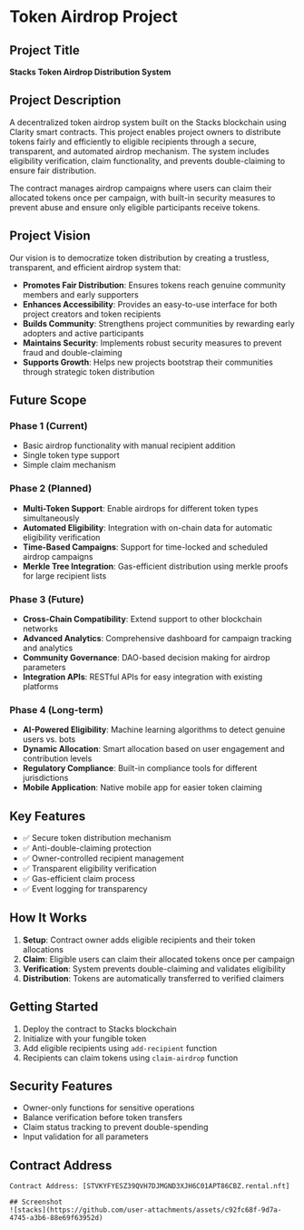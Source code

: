 # Token Airdrop Project

## Project Title
**Stacks Token Airdrop Distribution System**

## Project Description
A decentralized token airdrop system built on the Stacks blockchain using Clarity smart contracts. This project enables project owners to distribute tokens fairly and efficiently to eligible recipients through a secure, transparent, and automated airdrop mechanism. The system includes eligibility verification, claim functionality, and prevents double-claiming to ensure fair distribution.

The contract manages airdrop campaigns where users can claim their allocated tokens once per campaign, with built-in security measures to prevent abuse and ensure only eligible participants receive tokens.

## Project Vision
Our vision is to democratize token distribution by creating a trustless, transparent, and efficient airdrop system that:

- **Promotes Fair Distribution**: Ensures tokens reach genuine community members and early supporters
- **Enhances Accessibility**: Provides an easy-to-use interface for both project creators and token recipients
- **Builds Community**: Strengthens project communities by rewarding early adopters and active participants
- **Maintains Security**: Implements robust security measures to prevent fraud and double-claiming
- **Supports Growth**: Helps new projects bootstrap their communities through strategic token distribution

## Future Scope

### Phase 1 (Current)
- Basic airdrop functionality with manual recipient addition
- Single token type support
- Simple claim mechanism

### Phase 2 (Planned)
- **Multi-Token Support**: Enable airdrops for different token types simultaneously
- **Automated Eligibility**: Integration with on-chain data for automatic eligibility verification
- **Time-Based Campaigns**: Support for time-locked and scheduled airdrop campaigns
- **Merkle Tree Integration**: Gas-efficient distribution using merkle proofs for large recipient lists

### Phase 3 (Future)
- **Cross-Chain Compatibility**: Extend support to other blockchain networks
- **Advanced Analytics**: Comprehensive dashboard for campaign tracking and analytics
- **Community Governance**: DAO-based decision making for airdrop parameters
- **Integration APIs**: RESTful APIs for easy integration with existing platforms

### Phase 4 (Long-term)
- **AI-Powered Eligibility**: Machine learning algorithms to detect genuine users vs. bots
- **Dynamic Allocation**: Smart allocation based on user engagement and contribution levels
- **Regulatory Compliance**: Built-in compliance tools for different jurisdictions
- **Mobile Application**: Native mobile app for easier token claiming



## Key Features
- ✅ Secure token distribution mechanism
- ✅ Anti-double-claiming protection  
- ✅ Owner-controlled recipient management
- ✅ Transparent eligibility verification
- ✅ Gas-efficient claim process
- ✅ Event logging for transparency

## How It Works
1. **Setup**: Contract owner adds eligible recipients and their token allocations
2. **Claim**: Eligible users can claim their allocated tokens once per campaign
3. **Verification**: System prevents double-claiming and validates eligibility
4. **Distribution**: Tokens are automatically transferred to verified claimers

## Getting Started
1. Deploy the contract to Stacks blockchain
2. Initialize with your fungible token
3. Add eligible recipients using `add-recipient` function
4. Recipients can claim tokens using `claim-airdrop` function

## Security Features
- Owner-only functions for sensitive operations
- Balance verification before token transfers
- Claim status tracking to prevent double-spending
- Input validation for all parameters

## Contract Address
```
Contract Address: [STVKYFYESZ39QVH7DJMGND3XJH6C01APT86CBZ.rental.nft]

## Screenshot
![stacks](https://github.com/user-attachments/assets/c92fc68f-9d7a-4745-a3b6-88e69f63952d)


